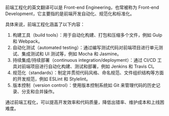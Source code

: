 前端工程化的英文翻译可以是 Front-end Engineering，也常被称为 Front-end Development，它主要指的是前端开发自动化、规范化和标准化。

具体来说，前端工程化涵盖了以下内容：

1. 构建工具（build tools）：用于自动化构建、打包和压缩多个文件，例如 Gulp 和 Webpack。
2. 自动化测试（automated testing）：通过编写测试代码对前端项目进行单元测试、集成测试和 UI 测试等，例如 Mocha 和 Jasmine。
3. 持续集成/持续部署（continuous integration/deployment）：通过 CI/CD 工具对前端项目进行自动化构建、测试和部署，例如 Jenkins 和 Travis CI。
4. 规范化（standards）：制定并贯彻代码风格、命名规范、文件组织结构等方面的开发规范，例如 ESLint 和 Stylelint。
5. 版本控制（version control）：使用版本控制系统如 Git 来管理代码的历史记录、分支和合并操作。

通过前端工程化，可以提高开发效率和代码质量，降低出错率、维护成本和上线困难度。